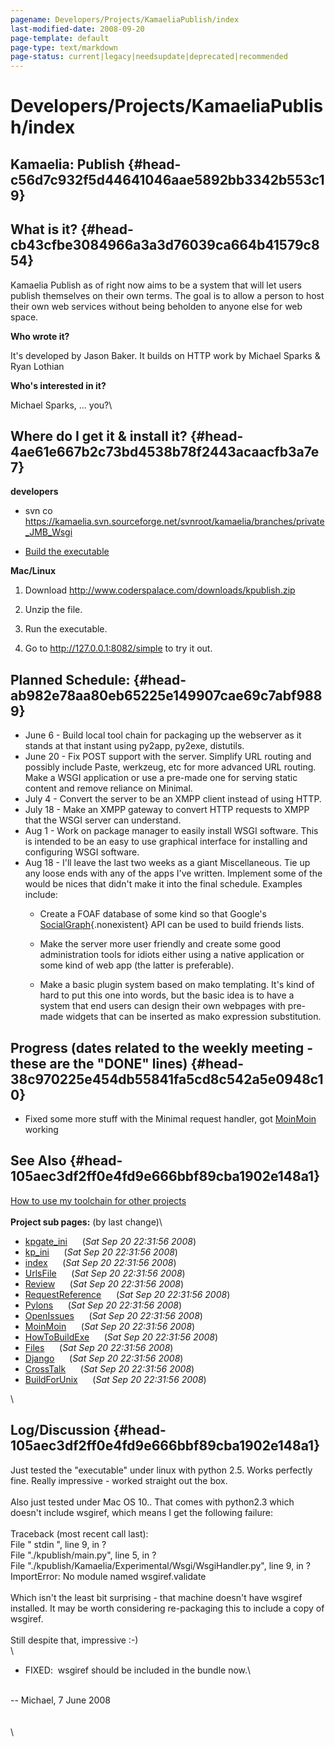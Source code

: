 ```yaml
---
pagename: Developers/Projects/KamaeliaPublish/index
last-modified-date: 2008-09-20
page-template: default
page-type: text/markdown
page-status: current|legacy|needsupdate|deprecated|recommended
---
```

Developers/Projects/KamaeliaPublish/index
=========================================

Kamaelia: Publish {#head-c56d7c932f5d44641046aae5892bb3342b553c19}
-----------------

What is it? {#head-cb43cfbe3084966a3a3d76039ca664b41579c854}
-----------

Kamaelia Publish as of right now aims to be a system that will let users
publish themselves on their own terms. The goal is to allow a person to
host their own web services without being beholden to anyone else for
web space.

**Who wrote it?**

It\'s developed by Jason Baker. It builds on HTTP work by Michael Sparks
& Ryan Lothian

**Who\'s interested in it?**

Michael Sparks, \... you?\

Where do I get it & install it? {#head-4ae61e667b2c73bd4538b78f2443acaacfb3a7e7}
-------------------------------

**developers**

-   svn co
    <https://kamaelia.svn.sourceforge.net/svnroot/kamaelia/branches/private_JMB_Wsgi>

-   [Build the executable](./KamaeliaPublish/BuildForUnix)

**Mac/Linux**

1.  Download <http://www.coderspalace.com/downloads/kpublish.zip>

2.  Unzip the file.

3.  Run the executable.

4.  Go to <http://127.0.0.1:8082/simple> to try it out.

Planned Schedule: {#head-ab982e78aa80eb65225e149907cae69c7abf9889}
-----------------

-   June 6 - Build local tool chain for packaging up the webserver as it
    stands at that instant using py2app, py2exe, distutils.
-   June 20 - Fix POST support with the server. Simplify URL routing and
    possibly include Paste, werkzeug, etc for more advanced URL routing.
    Make a WSGI application or use a pre-made one for serving static
    content and remove reliance on Minimal.
-   July 4 - Convert the server to be an XMPP client instead of using
    HTTP.
-   July 18 - Make an XMPP gateway to convert HTTP requests to XMPP that
    the WSGI server can understand.
-   Aug 1 - Work on package manager to easily install WSGI software.
    This is intended to be an easy to use graphical interface for
    installing and configuring WSGI software.
-   Aug 18 - I\'ll leave the last two weeks as a giant Miscellaneous.
    Tie up any loose ends with any of the apps I\'ve written. Implement
    some of the would be nices that didn\'t make it into the final
    schedule. Examples include:
    -   Create a FOAF database of some kind so that Google\'s
        [SocialGraph](http://wsgi.coderspalace.com/kcwiki/SocialGraph){.nonexistent}
        API can be used to build friends lists.

    -   Make the server more user friendly and create some good
        administration tools for idiots either using a native
        application or some kind of web app (the latter is preferable).

    -   Make a basic plugin system based on mako templating. It\'s kind
        of hard to put this one into words, but the basic idea is to
        have a system that end users can design their own webpages with
        pre-made widgets that can be inserted as mako expression
        substitution.

Progress (dates related to the weekly meeting - these are the \"DONE\" lines) {#head-38c970225e454db55841fa5cd8c542a5e0948c10}
-----------------------------------------------------------------------------

-   Fixed some more stuff with the Minimal request handler, got
    [MoinMoin](http://wsgi.coderspalace.com/kcwiki/MoinMoin) working

See Also {#head-105aec3df2ff0e4fd9e666bbf89cba1902e148a1}
--------

[How to use my toolchain for other
projects](./KamaeliaPublish/HowToBuildEXE)\
**\
Project sub pages:** (by last change)\

-   [kpgate\_ini](/Developers/Projects/KamaeliaPublish/kpgate_ini)      (*Sat
    Sep 20 22:31:56 2008*)
-   [kp\_ini](/Developers/Projects/KamaeliaPublish/kp_ini)      (*Sat
    Sep 20 22:31:56 2008*)
-   [index](/Developers/Projects/KamaeliaPublish/index)      (*Sat Sep
    20 22:31:56 2008*)
-   [UrlsFile](/Developers/Projects/KamaeliaPublish/UrlsFile)      (*Sat
    Sep 20 22:31:56 2008*)
-   [Review](/Developers/Projects/KamaeliaPublish/Review)      (*Sat Sep
    20 22:31:56 2008*)
-   [RequestReference](/Developers/Projects/KamaeliaPublish/RequestReference)      (*Sat
    Sep 20 22:31:56 2008*)
-   [Pylons](/Developers/Projects/KamaeliaPublish/Pylons)      (*Sat Sep
    20 22:31:56 2008*)
-   [OpenIssues](/Developers/Projects/KamaeliaPublish/OpenIssues)      (*Sat
    Sep 20 22:31:56 2008*)
-   [MoinMoin](/Developers/Projects/KamaeliaPublish/MoinMoin)      (*Sat
    Sep 20 22:31:56 2008*)
-   [HowToBuildExe](/Developers/Projects/KamaeliaPublish/HowToBuildExe)      (*Sat
    Sep 20 22:31:56 2008*)
-   [Files](/Developers/Projects/KamaeliaPublish/Files)      (*Sat Sep
    20 22:31:56 2008*)
-   [Django](/Developers/Projects/KamaeliaPublish/Django)      (*Sat Sep
    20 22:31:56 2008*)
-   [CrossTalk](/Developers/Projects/KamaeliaPublish/CrossTalk)      (*Sat
    Sep 20 22:31:56 2008*)
-   [BuildForUnix](/Developers/Projects/KamaeliaPublish/BuildForUnix)      (*Sat
    Sep 20 22:31:56 2008*)

\

Log/Discussion {#head-105aec3df2ff0e4fd9e666bbf89cba1902e148a1}
--------------

Just tested the \"executable\" under linux with python 2.5. Works
perfectly fine. Really impressive - worked straight out the box.\
\
Also just tested under Mac OS 10.. That comes with python2.3 which
doesn\'t include wsgiref, which means I get the following failure:\
\
Traceback (most recent call last):\
File \" stdin \", line 9, in ?\
File \"./kpublish/main.py\", line 5, in ?\
File \"./kpublish/Kamaelia/Experimental/Wsgi/WsgiHandler.py\", line 9,
in ?\
ImportError: No module named wsgiref.validate\
\
Which isn\'t the least bit surprising - that machine doesn\'t have
wsgiref installed. It may be worth considering re-packaging this to
include a copy of wsgiref.\
\
Still despite that, impressive :-)\
\

-   FIXED:  wsgiref should be included in the bundle now.\

\
\-- Michael, 7 June 2008\
\
\
\

